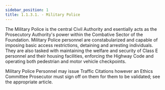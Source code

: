 ```yaml
---
sidebar_position: 1
title: 1.1.3.1. - Military Police
---
```

The Military Police is the central Civil Authority and esentially acts as the Prosecutory Authority's power within the Combative Sector of the Foundation. Military Police personnel are constabularized and capable of imposing basic access restrictions, detaining and arresting individuals. They are also tasked with maintaining the welfare and security of Class E personnel and their housing facilities, enforcing the Highway Code and operating both pedestrian and motor vehicle checkpoints.

Military Police Personnel may issue Traffic Citations however an Ethics Committee Prosecutor must sign off on them for them to be validated; see the appropriate article.